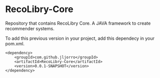 # RecoLibry-Core
Repository that contains RecoLibry Core. A JAVA framework to create recommender systems.

To add this previous version in your project, add this dependecy in your pom.xml.
```
<dependency>
    <groupId>com.github.jljorro</groupId>
    <artifactId>RecoLibry-Core</artifactId>
    <version>0.0.1-SNAPSHOT</version>
</dependency>
```
